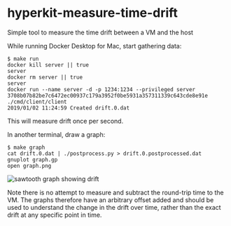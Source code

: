 # hyperkit-measure-time-drift
Simple tool to measure the time drift between a VM and the host

While running Docker Desktop for Mac, start gathering data:

```
$ make run
docker kill server || true
server
docker rm server || true
server
docker run --name server -d -p 1234:1234 --privileged server
3708b07b82be7c6472ec00937c179a3952f0be5931a357311339c643cde8e91e
./cmd/client/client
2019/01/02 11:24:59 Created drift.0.dat
```

This will measure drift once per second.

In another terminal, draw a graph:

```
$ make graph
cat drift.0.dat | ./postprocess.py > drift.0.postprocessed.dat
gnuplot graph.gp
open graph.png
```

![sawtooth graph showing drift](https://djs55.github.io/hyperkit-measure-time-drift/screenshot.png)

Note there is no attempt to measure and subtract the round-trip time to the VM.
The graphs therefore have an arbitrary offset added and should be used to understand
the change in the drift over time, rather than the exact drift at any specific point
in time.
